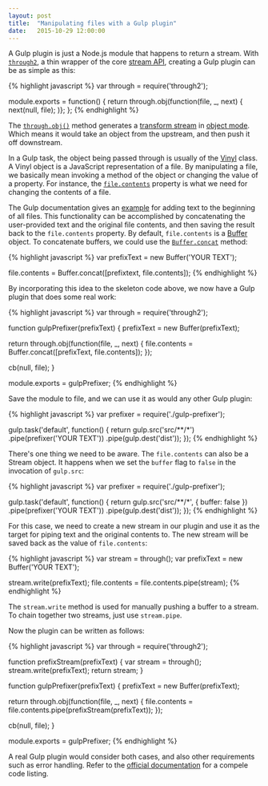 ```yaml
---
layout: post
title:  "Manipulating files with a Gulp plugin"
date:   2015-10-29 12:00:00
---
```


A Gulp plugin is just a Node.js module that happens to return a stream.
With [`through2`](https://www.npmjs.com/package/through2), a thin
wrapper of the core [stream API](https://nodejs.org/api/stream.html),
creating a Gulp plugin can be as simple as this:

{% highlight javascript %}
var through = require('through2');

module.exports = function() {
  return through.obj(function(file, _, next) {
    next(null, file);
  )};
};
{% endhighlight %}

The [`through.obj()`](https://github.com/rvagg/through2) method
generates a [transform
stream](https://nodejs.org/api/stream.html#stream_class_stream_transform)
in [object mode](https://nodejs.org/api/stream.html#stream_object_mode).
Which means it would take an object from the upstream, and then push
it off downstream.

In a Gulp task, the object being passed through is usually of the
[Vinyl](https://www.npmjs.com/package/vinyl) class. A Vinyl object is a
JavaScript representation of a file. By manipulating a file, we
basically mean invoking a method of the object or changing the value of
a property. For instance, the
[`file.contents`](https://github.com/gulpjs/vinyl#contents) property is
what we need for changing the contents of a file.

The Gulp documentation gives an
[example](https://github.com/gulpjs/gulp/blob/a2715207edb284b44921537e4d5901e2be1a482c/docs/writing-a-plugin/guidelines.md#what-does-a-good-plugin-look-like)
for adding text to the beginning of all files. This functionality can be
accomplished by concatenating the user-provided text and the original
file contents, and then saving the result back to the `file.contents`
property. By default, `file.contents` is a
[Buffer](https://nodejs.org/api/buffer.html) object. To concatenate
buffers, we could use the
[`Buffer.concat`](https://nodejs.org/api/buffer.html#buffer_class_method_buffer_concat_list_totallength)
method:

{% highlight javascript %}
var prefixText = new Buffer('YOUR TEXT');

file.contents = Buffer.concat([prefixtext, file.contents]);
{% endhighlight %}

By incorporating this idea to the skeleton code above, we now have a Gulp
plugin that does some real work:

{% highlight javascript %}
var through = require('through2');

function gulpPrefixer(prefixText) {
  prefixText = new Buffer(prefixText);

  return through.obj(function(file, _, next) {
    file.contents = Buffer.concat([prefixText, file.contents]);
  });

  cb(null, file);
}

module.exports = gulpPrefixer;
{% endhighlight %}

Save the module to file, and we can use it as would any other Gulp
plugin:

{% highlight javascript %}
var prefixer = require('./gulp-prefixer');

gulp.task('default', function() {
  return gulp.src('src/**/*')
    .pipe(prefixer('YOUR TEXT'))
    .pipe(gulp.dest('dist'));
});
{% endhighlight %}

There's one thing we need to be aware. The `file.contents` can also be a
Stream object. It happens when we set the `buffer` flag to `false` in
the invocation of `gulp.src`:

{% highlight javascript %}
var prefixer = require('./gulp-prefixer');

gulp.task('default', function() {
  return gulp.src('src/**/*', { buffer: false })
    .pipe(prefixer('YOUR TEXT'))
    .pipe(gulp.dest('dist'));
});
{% endhighlight %}

For this case, we need to create a new stream in our plugin and use it
as the target for piping text and the original contents to. The new
stream will be saved back as the value of `file.contents`:

{% highlight javascript %}
var stream = through();
var prefixText = new Buffer('YOUR TEXT');

stream.write(prefixText);
file.contents = file.contents.pipe(stream);
{% endhighlight %}

The `stream.write` method is used for manually pushing a buffer to a
stream. To chain together two streams, just use `stream.pipe`.

Now the plugin can be written as follows:

{% highlight javascript %}
var through = require('through2');

function prefixStream(prefixText) {
  var stream = through();
  stream.write(prefixText);
  return stream;
}

function gulpPrefixer(prefixText) {
  prefixText = new Buffer(prefixText);

  return through.obj(function(file, _, next) {
    file.contents = file.contents.pipe(prefixStream(prefixText));
  });

  cb(null, file);
}

module.exports = gulpPrefixer;
{% endhighlight %}

A real Gulp plugin would consider both cases, and also other
requirements such as error handling. Refer to the [official
documentation](https://github.com/gulpjs/gulp/blob/a2715207edb284b44921537e4d5901e2be1a482c/docs/writing-a-plugin/guidelines.md#what-does-a-good-plugin-look-like)
for a compele code listing.
